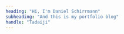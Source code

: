 ```yaml
---
heading: "Hi, I'm Daniel Schirrmann"
subheading: "And this is my portfolio blog"
handle: "Tadaiji"
---
```

